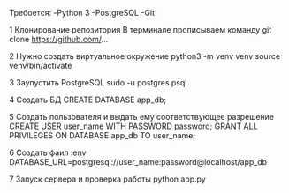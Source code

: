 Требоется:
-Python 3
-PostgreSQL
-Git


1 Клонирование репозитория
В терминале прописываем команду git clone https://github.com/...

2 Нужно создать виртуальное окружение
python3 -m venv venv
source venv/bin/activate

3 Заупустить PostgreSQL
sudo -u postgres psql

4 Создать БД
CREATE DATABASE app_db;

5 Создать пользователя и выдать ему соответствующее разрешение 
CREATE USER user_name WITH PASSWORD password;
GRANT ALL PRIVILEGES ON DATABASE app_db TO user_name;

6 Создать фаил .env
DATABASE_URL=postgresql://user_name:password@localhost/app_db

7 Запуск сервера и проверка работы
python app.py



